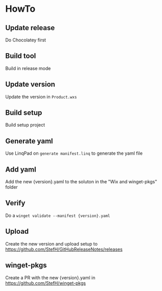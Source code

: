 # HowTo

## Update release
Do Chocolatey first

## Build tool
Build in release mode

## Update version
Update the version in `Product.wxs`

## Build setup
Build setup project

## Generate yaml
Use LinqPad on `generate manifest.linq` to generate the yaml file

## Add yaml
Add the new {version}.yaml to the soluton in the "Wix and winget-pkgs" folder

## Verify
Do a `winget validate --manifest {version}.yaml` 

## Upload
Create the new version and upload setup to https://github.com/StefH/GitHubReleaseNotes/releases

## winget-pkgs
Create a PR with the new {version}.yaml in https://github.com/StefH/winget-pkgs